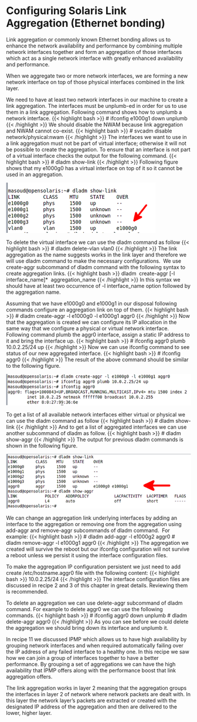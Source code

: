 # Configuring Solaris Link Aggregation (Ethernet bonding)

 Link aggregation or commonly known Ethernet bonding allows us to enhance the network availability and performance by combining multiple network interfaces together and form an aggregation of those interfaces which act as a single network interface with greatly enhanced availability and performance.

When we aggregate two or more network interfaces, we are forming a new network interface on top of those physical interfaces combined in the link layer.

We need to have at least two network interfaces in our machine to create a link aggregation. The interfaces must be unplumb-ed in order for us to use them in a link aggregation. Following command shows how to unplumb a network interface.
{{< highlight bash >}}
\# ifconfig e1000g1 down unplumb
{{< /highlight >}}
We should disable the NWAM because link aggregation and NWAM cannot co-exist.
{{< highlight bash >}}
\# svcadm disable network/physical:nwam
{{< /highlight >}}
The interfaces we want to use in a link aggregation must not be part of virtual interface; otherwise it will not be possible to create the aggregation. To ensure that an interface is not part of a virtual interface checks the output for the following command.
{{< highlight bash >}}
\# dladm show-link
{{< /highlight >}}
Following figure shows that my e1000g0 has a virtual interface on top of it so it cannot be used in an aggregation.

[![](post-img/3180_04_14.png "3180_04_14")](post-img/3180_04_14.png)

To delete the virtual interface we can use the dladm command as follow
{{< highlight bash >}}
\# dladm delete-vlan vlan0
{{< /highlight >}}
The link aggregation as the name suggests works in the link layer and therefore we will use dladm command to make the necessary configurations.  We use create-aggr subcommand of dladm command with the following syntax to create aggregation links.
{{< highlight bash >}}
dladm  create-aggr \[-l interface_name\]\*  aggregation_name
{{< /highlight >}}
In this syntax we should have at least two occurrence of -l interface_name option followed by the aggregation name.

Assuming that we have e1000g0 and e1000g1 in our disposal following commands configure an aggregation link on top of them.
{{< highlight bash >}}
\# dladm create-aggr -l e1000g0 -l e1000g1 aggr0
{{< /highlight >}}
Now that the aggregation is created we can configure its IP allocation in the same way that we configure a physical or virtual network interface. Following command plumb the aggr0 interface, assign a static IP address to it and bring the interface up.
{{< highlight bash >}}
\# ifconfig aggr0 plumb 10.0.2.25/24 up
{{< /highlight >}}
Now we can use ifconfig command to see status of our new aggregated interface.
{{< highlight bash >}}
\# ifconfig aggr0
{{< /highlight >}}
The result of the above command should be similar to the following figure.

[![](post-img/3180_04_15.png "3180_04_15")](post-img/3180_04_15.png)

To get a list of all available network interfaces either virtual or physical we can use the dladm command as follow
{{< highlight bash >}}
\# dladm show-link
{{< /highlight >}}
And to get a list of aggregated interfaces we can use another subcommand of dladm as follow.
{{< highlight bash >}}
\# dladm show-aggr
{{< /highlight >}}
The output for previous dladm commands is shown in the following figure.

[![](post-img/3180_04_16.png "3180_04_16")](post-img/3180_04_16.png)

We can change an aggregation link underlying interfaces by adding an interface to the aggregation or removing one from the aggregation using add-aggr and remove-aggr subcommands of dladm command.  For example:
{{< highlight bash >}}
\# dladm add-aggr -l e1000g2 aggr0
\# dladm remove-aggr -l e1000g1 aggr0
{{< /highlight >}}
The aggregation we created will survive the reboot but our ifconfig configuration will not survive a reboot unless we persist it using the interface configuration files.

To make the aggregation IP configuration persistent we just need to add create /etc/hostname.aggr0 file with the following content:
{{< highlight bash >}}
10.0.2.25/24
{{< /highlight >}}
The interface configuration files are discussed in recipe 2 and 3 of this chapter in great details. Reviewing them is recommended.

To delete an aggregation we can use delete-aggr subcommand of dladm command. For example to delete aggr0 we can use the following commands.
{{< highlight bash >}}
\# ifconfig aggr0 down unplumb
\# dladm delete-aggr aggr0
{{< /highlight >}}
As you can see before we could delete the aggregation we should bring down its interface and unplumb it.

In recipe 11 we discussed IPMP which allows us to have high availability by grouping network interfaces and when required automatically failing over the IP address of any failed interface to a healthy one. In this recipe we saw how we can join a group of interfaces together to have a better performance. By grouping a set of aggregations we can have the high availability that IPMP offers along with the performance boost that link aggregation offers.

The link aggregation works in layer 2 meaning that the aggregation groups the interfaces in layer 2 of network where network packets are dealt with. In this layer the network layer’s packets are extracted or created with the designated IP address of the aggregation and then are delivered to the lower, higher layer.

